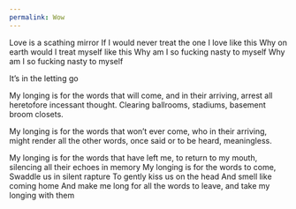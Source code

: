 ```yaml
---
permalink: Wow
---
```

Love is a scathing mirror 
If I would never treat the one I love like this 
Why on earth would I treat myself like this 
Why am I so fucking nasty to myself 
Why am I so fucking nasty to myself 


It’s in the letting go 


My longing is for the words 
that will come, 
and in their arriving, 
arrest 
all heretofore 
incessant thought. 
Clearing ballrooms, 
stadiums, 
basement 
broom closets. 


My longing is for 
the words that won’t ever come, 
who in their arriving, 
might render all 
the other words, 
once said 
or to be heard, 
meaningless. 


My longing is for the words 
that have left me, 
to return to my mouth, 
silencing 
all their echoes in memory 
My longing 
is for the words to come, 
Swaddle us in silent rapture
To gently kiss us on the head 
And smell like coming home 
And make me long for all the words 
to leave,
  and take my longing with them
